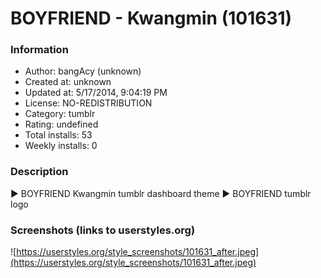 # BOYFRIEND - Kwangmin (101631)

### Information
- Author: bangAcy (unknown)
- Created at: unknown
- Updated at: 5/17/2014, 9:04:19 PM
- License: NO-REDISTRIBUTION
- Category: tumblr
- Rating: undefined
- Total installs: 53
- Weekly installs: 0


### Description
► BOYFRIEND Kwangmin tumblr dashboard theme
► BOYFRIEND tumblr logo


### Screenshots (links to userstyles.org)
![https://userstyles.org/style_screenshots/101631_after.jpeg](https://userstyles.org/style_screenshots/101631_after.jpeg)


